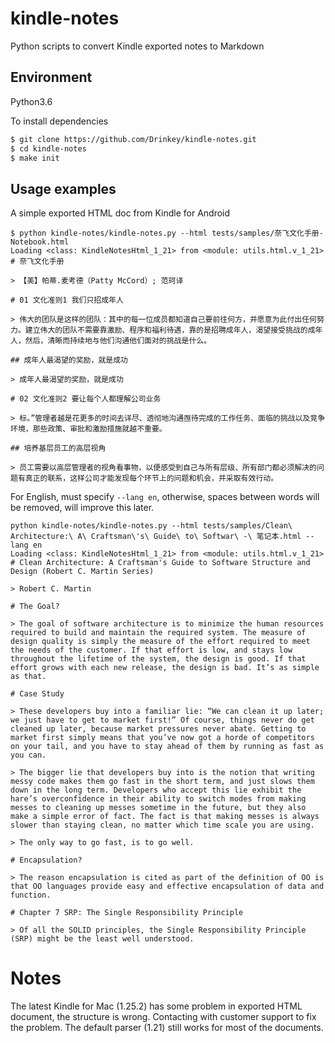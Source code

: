 # kindle-notes

Python scripts to convert Kindle exported notes to Markdown

## Environment

Python3.6

To install dependencies

```bash
$ git clone https://github.com/Drinkey/kindle-notes.git
$ cd kindle-notes
$ make init
```

## Usage examples

A simple exported HTML doc from Kindle for Android

```
$ python kindle-notes/kindle-notes.py --html tests/samples/奈飞文化手册-Notebook.html 
Loading <class: KindleNotesHtml_1_21> from <module: utils.html.v_1_21>
# 奈飞文化手册

> 【美】帕蒂.麦考德（Patty McCord）; 范珂译

# 01 文化准则1 我们只招成年人

> 伟大的团队是这样的团队：其中的每一位成员都知道自己要前往何方，并愿意为此付出任何努力。建立伟大的团队不需要靠激励、程序和福利待遇，靠的是招聘成年人，渴望接受挑战的成年人，然后，清晰而持续地与他们沟通他们面对的挑战是什么。

## 成年人最渴望的奖励，就是成功

> 成年人最渴望的奖励，就是成功

# 02 文化准则2 要让每个人都理解公司业务

> 标。”管理者越是花更多的时间去详尽、透彻地沟通亟待完成的工作任务、面临的挑战以及竞争环境，那些政策、审批和激励措施就越不重要。

## 培养基层员工的高层视角

> 员工需要以高层管理者的视角看事物，以便感受到自己与所有层级、所有部门都必须解决的问题有真正的联系，这样公司才能发现每个环节上的问题和机会，并采取有效行动。

```

For English, must specify `--lang en`, otherwise, spaces between words will be removed, will improve this later.

```
python kindle-notes/kindle-notes.py --html tests/samples/Clean\ Architecture:\ A\ Craftsman\'s\ Guide\ to\ Softwar\ -\ 笔记本.html --lang en
Loading <class: KindleNotesHtml_1_21> from <module: utils.html.v_1_21>
# Clean Architecture: A Craftsman's Guide to Software Structure and Design (Robert C. Martin Series)

> Robert C. Martin

# The Goal?

> The goal of software architecture is to minimize the human resources required to build and maintain the required system. The measure of design quality is simply the measure of the effort required to meet the needs of the customer. If that effort is low, and stays low throughout the lifetime of the system, the design is good. If that effort grows with each new release, the design is bad. It’s as simple as that.

# Case Study

> These developers buy into a familiar lie: “We can clean it up later; we just have to get to market first!” Of course, things never do get cleaned up later, because market pressures never abate. Getting to market first simply means that you’ve now got a horde of competitors on your tail, and you have to stay ahead of them by running as fast as you can.

> The bigger lie that developers buy into is the notion that writing messy code makes them go fast in the short term, and just slows them down in the long term. Developers who accept this lie exhibit the hare’s overconfidence in their ability to switch modes from making messes to cleaning up messes sometime in the future, but they also make a simple error of fact. The fact is that making messes is always slower than staying clean, no matter which time scale you are using.

> The only way to go fast, is to go well.

# Encapsulation?

> The reason encapsulation is cited as part of the definition of OO is that OO languages provide easy and effective encapsulation of data and function.

# Chapter 7 SRP: The Single Responsibility Principle

> Of all the SOLID principles, the Single Responsibility Principle (SRP) might be the least well understood.
```

# Notes
The latest Kindle for Mac (1.25.2) has some problem in exported HTML document, the structure is wrong. Contacting with customer support to fix the problem. The default parser (1.21) still works for most of the documents.